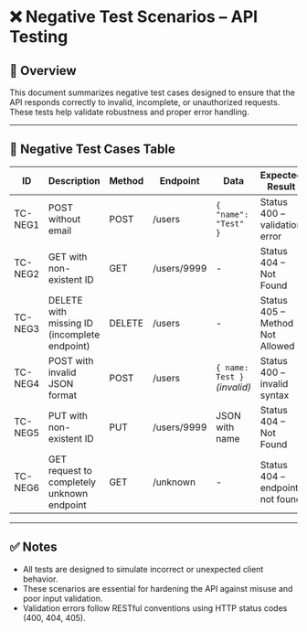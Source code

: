 # ❌ Negative Test Scenarios – API Testing

## 📌 Overview
This document summarizes negative test cases designed to ensure that the API responds correctly to invalid, incomplete, or unauthorized requests. These tests help validate robustness and proper error handling.

---

## 🧪 Negative Test Cases Table

| ID       | Description                                  | Method | Endpoint     | Data                         | Expected Result                         | Status  |
|----------|----------------------------------------------|--------|--------------|------------------------------|------------------------------------------|---------|
| TC-NEG1  | POST without email                           | POST   | /users       | `{ "name": "Test" }`         | Status 400 – validation error            | Passed  |
| TC-NEG2  | GET with non-existent ID                     | GET    | /users/9999  | -                            | Status 404 – Not Found                   | Passed  |
| TC-NEG3  | DELETE with missing ID (incomplete endpoint) | DELETE | /users       | -                            | Status 405 – Method Not Allowed          | Passed  |
| TC-NEG4  | POST with invalid JSON format                | POST   | /users       | `{ name: Test }` *(invalid)* | Status 400 – invalid syntax              | Passed  |
| TC-NEG5  | PUT with non-existent ID                     | PUT    | /users/9999  | JSON with name               | Status 404 – Not Found                   | Passed  |
| TC-NEG6  | GET request to completely unknown endpoint   | GET    | /unknown     | -                            | Status 404 – endpoint not found          | Passed  |

---

## ✅ Notes
- All tests are designed to simulate incorrect or unexpected client behavior.
- These scenarios are essential for hardening the API against misuse and poor input validation.
- Validation errors follow RESTful conventions using HTTP status codes (400, 404, 405).

